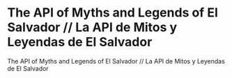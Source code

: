 # The API of Myths and Legends of El Salvador // La API de Mitos y Leyendas de El Salvador
The API of Myths and Legends of El Salvador // La API de Mitos y Leyendas de El Salvador
